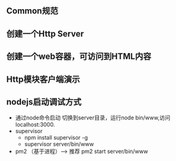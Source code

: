 ## Common规范

## 创建一个Http Server

## 创建一个web容器，可访问到HTML内容

## Http模块客户端演示

## nodejs启动调试方式
- 通过node命令启动
切换到server目录，运行node bin/www,访问localhost:3000.
- supervisor
  - npm install supervisor -g
  - supervisor server/bin/www
- pm2 （基于进程）--> 推荐
pm2 start server/bin/www
